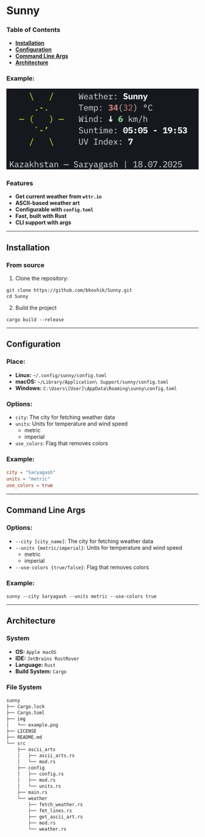 # Sunny
### Table of Contents
- **[Installation](#installation)**
- **[Configuration](#configuration)**
- **[Command Line Args](#command-line-args)**
- **[Architecture](#architecture)**

### Example:
[![example](img/example.png)](img/example.png)

### Features
- **Get current weather from `wttr.in`**
- **ASCII-based weather art**
- **Configurable with `config.toml`**
- **Fast, built with Rust**
- **CLI support with args**

---
## Installation
### From source
1. Clone the repository:
```shell
git clone https://github.com/bkoshik/Sunny.git
cd Sunny
```

2. Build the project
```shell
cargo build --release
```

---
## Configuration
### Place:
- **Linux:** `~/.config/sunny/config.toml`
- **macOS:** `~/Library/Application\ Support/sunny/config.toml`
- **Windows:** `C:\Users\[User]\AppData\Roaming\sunny\config.toml`

### Options:
- `city`: The city for fetching weather data
- `units`: Units for temperature and wind speed
    - metric
    - imperial
- `use_colors`: Flag that removes colors

### Example:
```toml
city = "Saryagash"
units = "metric"
use_colors = true
```

---
## Command Line Args
### Options:
- `--city [city_name]`: The city for fetching weather data
- `--units {metric/imperial}`: Units for temperature and wind speed
  - metric
  - imperial
- `--use-colors {true/false}`: Flag that removes colors

### Example:
```shell
sunny --city Saryagash --units metric --use-colors true
```

---
## Architecture
### System
- **OS:** `Apple macOS`
- **IDE:** `JetBrains RustRover`
- **Language:** `Rust`
- **Build System:** `Cargo`

### File System
```text
sunny
├── Cargo.lock
├── Cargo.toml
├── img
│   └── example.png
├── LICENSE
├── README.md
└── src
    ├── ascii_arts
    │   ├── ascii_arts.rs
    │   └── mod.rs
    ├── config
    │   ├── config.rs
    │   ├── mod.rs
    │   └── units.rs
    ├── main.rs
    └── weather
        ├── fetch_weather.rs
        ├── fmt_lines.rs
        ├── get_ascii_art.rs
        ├── mod.rs
        └── weather.rs
```